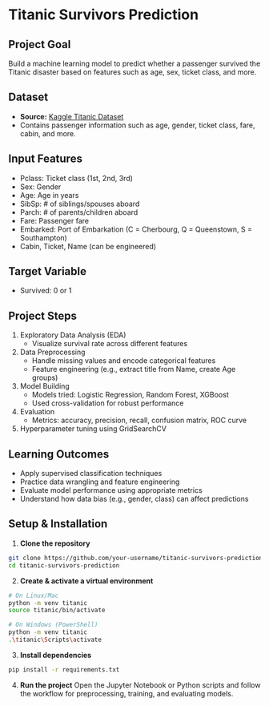 # Titanic Survivors Prediction

## Project Goal
Build a machine learning model to predict whether a passenger survived the Titanic disaster based on features such as age, sex, ticket class, and more.

## Dataset
- **Source:** [Kaggle Titanic Dataset](https://www.kaggle.com/c/titanic)
- Contains passenger information such as age, gender, ticket class, fare, cabin, and more.

## Input Features
- Pclass: Ticket class (1st, 2nd, 3rd)  
- Sex: Gender  
- Age: Age in years  
- SibSp: # of siblings/spouses aboard  
- Parch: # of parents/children aboard  
- Fare: Passenger fare  
- Embarked: Port of Embarkation (C = Cherbourg, Q = Queenstown, S = Southampton)  
- Cabin, Ticket, Name (can be engineered)

## Target Variable
- Survived: 0 or 1

## Project Steps
1. Exploratory Data Analysis (EDA)  
   - Visualize survival rate across different features  
2. Data Preprocessing  
   - Handle missing values and encode categorical features  
   - Feature engineering (e.g., extract title from Name, create Age groups)  
3. Model Building  
   - Models tried: Logistic Regression, Random Forest, XGBoost  
   - Used cross-validation for robust performance  
4. Evaluation  
   - Metrics: accuracy, precision, recall, confusion matrix, ROC curve  
5. Hyperparameter tuning using GridSearchCV  

## Learning Outcomes
- Apply supervised classification techniques  
- Practice data wrangling and feature engineering  
- Evaluate model performance using appropriate metrics  
- Understand how data bias (e.g., gender, class) can affect predictions  

## Setup & Installation
1. **Clone the repository**
```bash
git clone https://github.com/your-username/titanic-survivors-prediction.git
cd titanic-survivors-prediction
```
2. **Create & activate a virtual environment**
```bash
# On Linux/Mac
python -m venv titanic
source titanic/bin/activate

# On Windows (PowerShell)
python -m venv titanic
.\titanic\Scripts\activate
```
3. **Install dependencies**
```bash
pip install -r requirements.txt
```
4. **Run the project**
Open the Jupyter Notebook or Python scripts and follow the workflow for preprocessing, training, and evaluating models.
